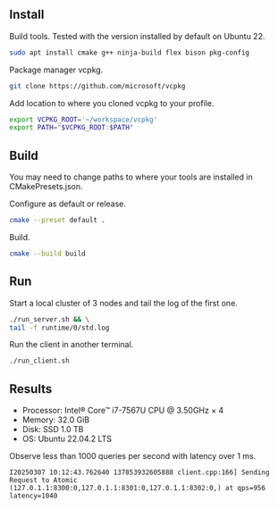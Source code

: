## Install 

Build tools. Tested with the version installed by default on Ubuntu 22.

```sh
sudo apt install cmake g++ ninja-build flex bison pkg-config
```

Package manager vcpkg.

```sh
git clone https://github.com/microsoft/vcpkg
```

Add location to where you cloned vcpkg to your profile.

```sh
export VCPKG_ROOT='~/workspace/vcpkg'
export PATH="$VCPKG_ROOT:$PATH"
```

## Build

You may need to change paths to where your tools are installed in CMakePresets.json.

Configure as default or release.

```sh
cmake --preset default .
```

Build.

```sh
cmake --build build
```

## Run

Start a local cluster of 3 nodes and tail the log of the first one.

```sh
./run_server.sh && \
tail -f runtime/0/std.log
```

Run the client in another terminal.

```sh
./run_client.sh
```

## Results

- Processor: Intel® Core™ i7-7567U CPU @ 3.50GHz × 4
- Memory: 32.0 GiB
- Disk: SSD 1.0 TB
- OS: Ubuntu 22.04.2 LTS

Observe less than 1000 queries per second with latency over 1 ms.

```
I20250307 10:12:43.762640 137853932605888 client.cpp:166] Sending Request to Atomic (127.0.1.1:8300:0,127.0.1.1:8301:0,127.0.1.1:8302:0,) at qps=956 latency=1040
```